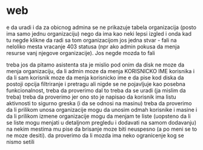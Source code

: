 # web
e da uradi i da za obicnog admina se ne prikazuje tabela organizacija (posto ima samo jednu organizaciju) nego da ima kao neki lepsi izgled i onda kad tu negde klikne da radi sa tom organizacijom
jos jedna stvar - fali na neloliko mesta vracanje 403 statusa (npr ako admin pokusa da menja resurse vanj njegove organizacije). Jos negde mozda to fali

treba jos da pitamo asistenta sta je mislio pod onim da disk ne moze da menja organizaciju, da li admin moze da menja KORISNICKO IME korisnika i da li sam korisnik moze da menja korisnicko ime
e da pise kod diska da postoji opcija filtriranje i pretragu ali nigde se ne pojavljuje kao posebna funkcionalnost, treba da proverimo dal to treba da se uradi (ja mislim da treba)
treba da proverimo jer ono sto je napisao da korisnik ima listu aktivnosti to sigurno greska (i da se odnosi na masinu)
treba da proverimo da li prilikom unosa organizacije mogu da unosim odmah korisnike i masine i da li prilikom izmene organizacije mogu da menjam te liste (uopsteno da li se liste mogu menjati u detaljnom pregledu i dodavati na samom dodavanju)
na nekim mestima mu pise da brisanje moze biti neuspesno (a po meni se to ne moze desiti). da proverimo da li mozda ima neko ogranicenje kog se nismo setili
